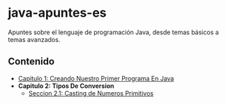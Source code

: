 # java-apuntes-es
Apuntes sobre el lenguaje de programación Java, desde temas básicos a temas avanzados.

## Contenido

* [Capitulo 1: Creando Nuestro Primer Programa En Java](Capitulo-01/PrimerProgramaEnJava.md)
* **Capitulo 2: Tipos De Conversion**
  * [Seccion 2.1: Casting de Numeros Primitivos](Capitulo-02:Conversion_Tipos/CasteoNumerosPrimitivos.md)